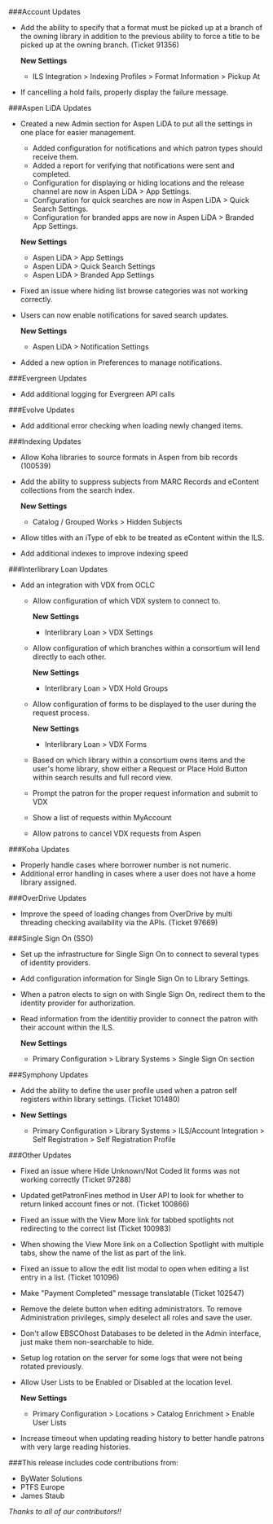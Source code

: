 ###Account Updates
- Add the ability to specify that a format must be picked up at a branch of the owning library in addition to the previous ability to force a title to be picked up at the owning branch. (Ticket 91356)   

  **New Settings**
  - ILS Integration > Indexing Profiles > Format Information > Pickup At
- If cancelling a hold fails, properly display the failure message. 

###Aspen LiDA Updates
- Created a new Admin section for Aspen LiDA to put all the settings in one place for easier management.
  - Added configuration for notifications and which patron types should receive them.
  - Added a report for verifying that notifications were sent and completed.
  - Configuration for displaying or hiding locations and the release channel are now in Aspen LiDA > App Settings.
  - Configuration for quick searches are now in Aspen LiDA > Quick Search Settings.
  - Configuration for branded apps are now in Aspen LiDA > Branded App Settings.

  **New Settings**
  - Aspen LiDA > App Settings
  - Aspen LiDA > Quick Search Settings
  - Aspen LiDA > Branded App Settings
- Fixed an issue where hiding list browse categories was not working correctly.
- Users can now enable notifications for saved search updates.

  **New Settings**
  - Aspen LiDA > Notification Settings
- Added a new option in Preferences to manage notifications.

###Evergreen Updates
- Add additional logging for Evergreen API calls

###Evolve Updates
- Add additional error checking when loading newly changed items.

###Indexing Updates
- Allow Koha libraries to source formats in Aspen from bib records (100539)
- Add the ability to suppress subjects from MARC Records and eContent collections from the search index.

  **New Settings**
  - Catalog / Grouped Works > Hidden Subjects
- Allow titles with an iType of ebk to be treated as eContent within the ILS.
- Add additional indexes to improve indexing speed

###Interlibrary Loan Updates
- Add an integration with VDX from OCLC
  - Allow configuration of which VDX system to connect to.

    **New Settings**
    - Interlibrary Loan > VDX Settings
  - Allow configuration of which branches within a consortium will lend directly to each other.

    **New Settings**
    - Interlibrary Loan > VDX Hold Groups
  - Allow configuration of forms to be displayed to the user during the request process. 

    **New Settings**
    - Interlibrary Loan > VDX Forms
  - Based on which library within a consortium owns items and the user's home library, show either a Request or Place Hold Button within search results and full record view.
  - Prompt the patron for the proper request information and submit to VDX 
  - Show a list of requests within MyAccount
  - Allow patrons to cancel VDX requests from Aspen

###Koha Updates
- Properly handle cases where borrower number is not numeric.
- Additional error handling in cases where a user does not have a home library assigned.

###OverDrive Updates
- Improve the speed of loading changes from OverDrive by multi threading checking availability via the APIs. (Ticket 97669)

###Single Sign On (SSO)
- Set up the infrastructure for Single Sign On to connect to several types of identity providers. 
- Add configuration information for Single Sign On to Library Settings. 
- When a patron elects to sign on with Single Sign On, redirect them to the identity provider for authorization. 
- Read information from the identitiy provider to connect the patron with their account within the ILS.

  **New Settings**
  - Primary Configuration > Library Systems > Single Sign On section

###Symphony Updates
- Add the ability to define the user profile used when a patron self registers within library settings. (Ticket 101480)

- **New Settings**
  - Primary Configuration > Library Systems > ILS/Account Integration > Self Registration > Self Registration Profile

###Other Updates
- Fixed an issue where Hide Unknown/Not Coded lit forms was not working correctly (Ticket 97288)
- Updated getPatronFines method in User API to look for whether to return linked account fines or not. (Ticket 100866)
- Fixed an issue with the View More link for tabbed spotlights not redirecting to the correct list (Ticket 100983)
- When showing the View More link on a Collection Spotlight with multiple tabs, show the name of the list as part of the link. 
- Fixed an issue to allow the edit list modal to open when editing a list entry in a list. (Ticket 101096)
- Make "Payment Completed" message translatable (Ticket 102547)
- Remove the delete button when editing administrators. To remove Administration privileges, simply deselect all roles and save the user.
- Don't allow EBSCOhost Databases to be deleted in the Admin interface, just make them non-searchable to hide. 
- Setup log rotation on the server for some logs that were not being rotated previously.
- Allow User Lists to be Enabled or Disabled at the location level. 

  **New Settings**
  - Primary Configuration > Locations > Catalog Enrichment > Enable User Lists
- Increase timeout when updating reading history to better handle patrons with very large reading histories.

###This release includes code contributions from:
- ByWater Solutions
- PTFS Europe
- James Staub

_Thanks to all of our contributors!!_